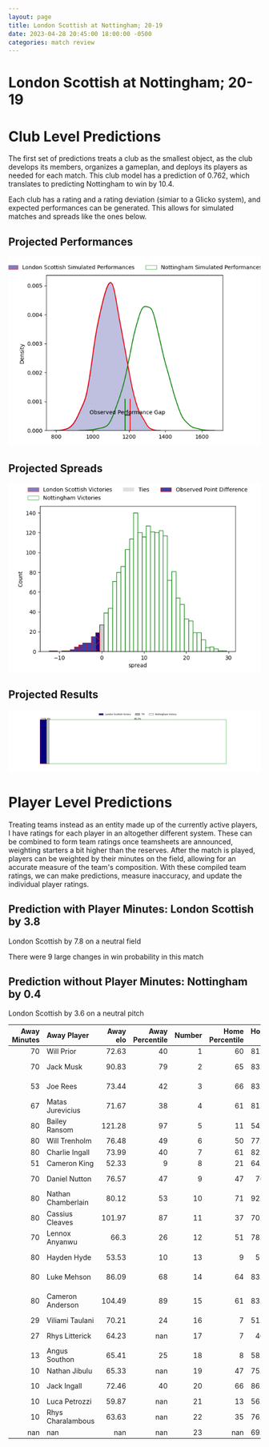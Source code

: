 ```yaml
---  
layout: page  
title: London Scottish at Nottingham; 20-19  
date: 2023-04-28 20:45:00 18:00:00 -0500  
categories: match review  
---
```

# London Scottish at Nottingham; 20-19

# Club Level Predictions


The first set of predictions treats a club as the smallest object, as the club develops its members, organizes a gameplan, and deploys its players as needed for each match. This club model has a prediction of 0.762, which translates to predicting Nottingham to win by 10.4.

Each club has a rating and a rating deviation (simiar to a Glicko system), and expected performances can be generated. This allows for simulated matches and spreads like the ones below.
## Projected Performances


![Projected Performances](plots/performances_2023-04-28-Nottingham-LondonScottish.png)
## Projected Spreads


![Projected Spreads](plots/spreads_2023-04-28-Nottingham-LondonScottish.png)
## Projected Results


![Projected Results](plots/resultbar_2023-04-28-Nottingham-LondonScottish.png)
# Player Level Predictions


Treating teams instead as an entity made up of the currently active players, I have ratings for each player in an altogether different system. These can be combined to form team ratings once teamsheets are announced, weighting starters a bit higher than the reserves. After the match is played, players can be weighted by their minutes on the field, allowing for an accurate measure of the team's composition. With these compiled team ratings, we can make predictions, measure inaccuracy, and update the individual player ratings.
## Prediction with Player Minutes: London Scottish by 3.8


London Scottish by 7.8 on a neutral field

There were 9 large changes in win probability in this match
## Prediction without Player Minutes: Nottingham by 0.4


London Scottish by 3.6 on a neutral pitch



|   Away Minutes | Away Player        |   Away elo |   Away Percentile |   Number |   Home Percentile |   Home elo | Home Player               |   Home Minutes |
|---------------:|:-------------------|-----------:|------------------:|---------:|------------------:|-----------:|:--------------------------|---------------:|
|             70 | Will Prior         |      72.63 |                40 |        1 |                60 |      81.03 | Aniseko Sio               |             53 |
|             70 | Jack Musk          |      90.83 |                79 |        2 |                65 |      83.32 | Jack Dickinson            |             61 |
|             53 | Joe Rees           |      73.44 |                42 |        3 |                66 |      83.91 | Xavier Valentine          |             67 |
|             67 | Matas Jurevicius   |      71.67 |                38 |        4 |                61 |      81.73 | Iosefa Danny Wayne Fiaola |             80 |
|             80 | Bailey Ransom      |     121.28 |                97 |        5 |                11 |      54.23 | Scott Hall                |             24 |
|             80 | Will Trenholm      |      76.48 |                49 |        6 |                50 |      77.03 | George Cox                |             80 |
|             80 | Charlie Ingall     |      73.99 |                40 |        7 |                61 |      82.25 | Carl Kirwan               |             70 |
|             51 | Cameron King       |      52.33 |                 9 |        8 |                21 |      64.01 | Josh Poullet              |             80 |
|             70 | Daniel Nutton      |      76.57 |                47 |        9 |                47 |      76.5  | Micheal Stronge           |             67 |
|             80 | Nathan Chamberlain |      80.12 |                53 |       10 |                71 |      92.32 | Sam Hollingsworth         |             48 |
|             80 | Cassius Cleaves    |     101.97 |                87 |       11 |                37 |      70.68 | Harry Graham              |             80 |
|             70 | Lennox Anyanwu     |      66.3  |                26 |       12 |                51 |      78.26 | Javiah Pohe               |             80 |
|             80 | Hayden Hyde        |      53.53 |                10 |       13 |                 9 |      51.9  | John Joseph Neville       |             48 |
|             80 | Luke Mehson        |      86.09 |                68 |       14 |                64 |      83.83 | David Williams            |             80 |
|             80 | Cameron Anderson   |     104.49 |                89 |       15 |                61 |      83.77 | Jordan Kehinde Olowofela  |             80 |
|             29 | Viliami Taulani    |      70.21 |                24 |       16 |                 7 |      51.16 | Ross Bundy                |             56 |
|             27 | Rhys Litterick     |      64.23 |               nan |       17 |                 7 |      46.6  | Morgan Bunting            |             32 |
|             13 | Angus Southon      |      65.41 |                25 |       18 |                 8 |      58.88 | Michael Green             |             32 |
|             10 | Nathan Jibulu      |      65.33 |               nan |       19 |                47 |      75.61 | Toby Williams             |             27 |
|             10 | Jack Ingall        |      72.46 |                40 |       20 |                66 |      86.59 | Harry Clayton             |             19 |
|             10 | Luca Petrozzi      |      59.87 |               nan |       21 |                13 |      56.48 | Liam Slatem               |             13 |
|             10 | Rhys Charalambous  |      63.63 |               nan |       22 |                35 |      76.12 | Dan Richardson            |             13 |
|            nan | nan                |     nan    |               nan |       23 |               nan |      69.28 | Jacob Wright              |             10 |

